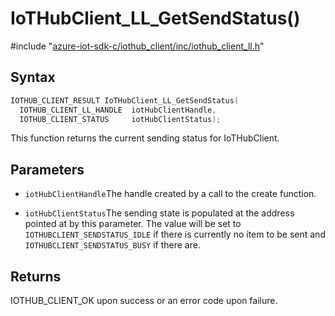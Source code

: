 # IoTHubClient_LL_GetSendStatus()

\#include "[azure-iot-sdk-c/iothub_client/inc/iothub_client_ll.h](../iot-c-ref-iothub-client-ll-h.md)"  

## Syntax

```C
IOTHUB_CLIENT_RESULT IoTHubClient_LL_GetSendStatus(
  IOTHUB_CLIENT_LL_HANDLE  iotHubClientHandle,
  IOTHUB_CLIENT_STATUS     iotHubClientStatus);
```

This function returns the current sending status for IoTHubClient.

## Parameters
* `iotHubClientHandle`The handle created by a call to the create function. 

* `iotHubClientStatus`The sending state is populated at the address pointed at by this parameter. The value will be set to `IOTHUBCLIENT_SENDSTATUS_IDLE` if there is currently no item to be sent and `IOTHUBCLIENT_SENDSTATUS_BUSY` if there are.

## Returns
IOTHUB_CLIENT_OK upon success or an error code upon failure.

